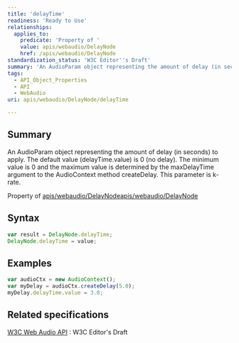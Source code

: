 ```yaml
---
title: 'delayTime'
readiness: 'Ready to Use'
relationships:
  applies_to:
    predicate: 'Property of '
    value: apis/webaudio/DelayNode
    href: /apis/webaudio/DelayNode
standardization_status: 'W3C Editor''s Draft'
summary: 'An AudioParam object representing the amount of delay (in seconds) to apply. The default value (delayTime.value) is 0 (no delay). The minimum value is 0 and the maximum value is determined by the maxDelayTime argument to the AudioContext method createDelay. This parameter is k-rate.'
tags:
  - API_Object_Properties
  - API
  - WebAudio
uri: apis/webaudio/DelayNode/delayTime

---
```

## Summary

An AudioParam object representing the amount of delay (in seconds) to apply. The default value (delayTime.value) is 0 (no delay). The minimum value is 0 and the maximum value is determined by the maxDelayTime argument to the AudioContext method createDelay. This parameter is k-rate.

Property of [apis/webaudio/DelayNode](/apis/webaudio/DelayNode)[apis/webaudio/DelayNode](/apis/webaudio/DelayNode)

## Syntax

``` js
var result = DelayNode.delayTime;
DelayNode.delayTime = value;
```

## Examples

``` js
var audioCtx = new AudioContext();
var myDelay = audioCtx.createDelay(5.0);
myDelay.delayTime.value = 3.0;
```

## Related specifications

[W3C Web Audio API](http://webaudio.github.io/web-audio-api/)
:   W3C Editor's Draft
